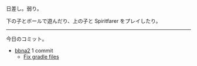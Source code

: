 日差し。弱り。

下の子とボールで遊んだり、上の子と Spiritfarer をプレイしたり。

---

今日のコミット。

- [bbna2](https://github.com/bouzuya/bbna2) 1 commit
  - [Fix gradle files](https://github.com/bouzuya/bbna2/commit/0efcad1b71775ef75ce751b1e4a6afedbd38ab81)

